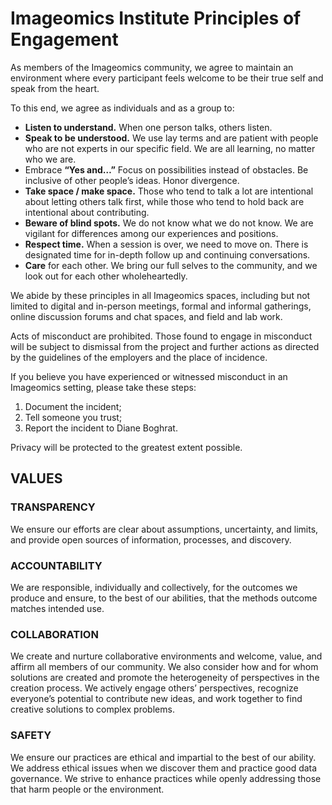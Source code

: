 # Imageomics Institute Principles of Engagement

As members of the Imageomics community, we agree to maintain an environment where every participant feels welcome to be their true self and speak from the heart.

To this end, we agree as individuals and as a group to:

- **Listen to understand.** When one person talks, others listen.
- **Speak to be understood.** We use lay terms and are patient with people who are not experts in our specific field. We are all learning, no matter who we are.
- Embrace **“Yes and…”** Focus on possibilities instead of obstacles. Be inclusive of other people’s ideas. Honor divergence. 
- **Take space / make space.** Those who tend to talk a lot are intentional about letting others talk first, while those who tend to hold back are intentional about contributing.
- **Beware of blind spots.** We do not know what we do not know. We are vigilant for differences among our experiences and positions. 
- **Respect time.** When a session is over, we need to move on. There is designated time for in-depth follow up and continuing conversations. 
- **Care** for each other. We bring our full selves to the community, and we look out for each other wholeheartedly. 

We abide by these principles in all Imageomics spaces, including but not limited to digital and in-person meetings, formal and informal gatherings, online discussion forums and chat spaces, and field and lab work. 

Acts of misconduct are prohibited. Those found to engage in misconduct will be subject to dismissal from the project and further actions as directed by the guidelines of the employers and the place of incidence.

If you believe you have experienced or witnessed misconduct in an Imageomics setting, please take these steps:

1. Document the incident;
2. Tell someone you trust;
3. Report the incident to Diane Boghrat.

Privacy will be protected to the greatest extent possible.

## VALUES
### TRANSPARENCY
We ensure our efforts are clear about assumptions, uncertainty, and limits, and provide open sources of information, processes, and discovery.
### ACCOUNTABILITY
We are responsible, individually and collectively, for the outcomes we produce and ensure, to the best of our abilities, that the methods outcome matches intended use.
### COLLABORATION
We create and nurture collaborative environments and welcome, value, and affirm all members of our community. We also consider how and for whom solutions are created and promote the heterogeneity of perspectives in the creation process. We actively engage others’ perspectives, recognize everyone’s potential to contribute new ideas, and work together to find creative solutions to complex problems.
### SAFETY
We ensure our practices are ethical and impartial to the best of our ability. We address ethical issues when we discover them and practice good data governance.  We strive to enhance practices while openly addressing those that harm people or the environment.
